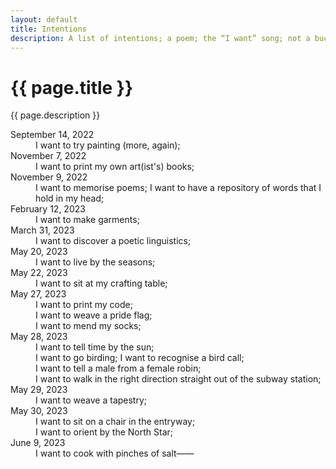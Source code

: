 ```yaml
---
layout: default
title: Intentions
description: A list of intentions; a poem; the “I want” song; not a bucket list——
---
```


<div class="intro">
  <h1>{{ page.title }}</h1>
  <div>
    <p>{{ page.description }}</p>
  </div>
</div>
<main>
  <div class="section">
    <dl class="intentions">
      <div>
        <dt>September 14, 2022</dt>
        <dd>I want to try painting (more, again);</dd>
      </div>
      <div>
        <dt>November 7, 2022</dt>
        <dd>I want to print my own art(ist's) books;</dd>
      </div>
      <div>
        <dt>November 9, 2022</dt>
        <dd>I want to memorise poems; I want to have a repository of words that I hold in my head;</dd>
      </div>
      <div>
        <dt>February 12, 2023</dt>
        <dd>I want to make garments;</dd>
      </div>
      <div>
        <dt>March 31, 2023</dt>
        <dd>I want to discover a poetic linguistics;</dd>
      </div>
      <div>
        <dt>May 20, 2023</dt>
        <dd>I want to live by the seasons;</dd>
      </div>
      <div>
        <dt>May 22, 2023</dt>
        <dd>I want to sit at my crafting table;</dd>
      </div>
      <div>
        <dt>May 27, 2023</dt>
        <div>
          <dd>I want to print my code;</dd>
          <dd>I want to weave a pride flag;</dd>
          <dd>I want to mend my socks;</dd>
        </div>
      </div>
      <div>
        <dt>May 28, 2023</dt>
        <div>
          <dd>I want to tell time by the sun;</dd>
          <dd>I want to go birding; I want to recognise a bird call;</dd>
          <dd>I want to tell a male from a female robin;</dd>
          <dd>I want to walk in the right direction straight out of the subway station;</dd>
        </div>
      </div>
      <div>
        <dt>May 29, 2023</dt>
        <dd>I want to weave a tapestry;</dd>
      </div>
      <div>
        <dt>May 30, 2023</dt>
        <div>
          <dd>I want to sit on a chair in the entryway;</dd>
          <dd>I want to orient by the North Star;</dd>
        </div>
      </div>
      <div>
        <dt>June 9, 2023</dt>
        <dd>I want to cook with pinches of salt——</dd>
      </div>
    </dl>
  </div>
</main>